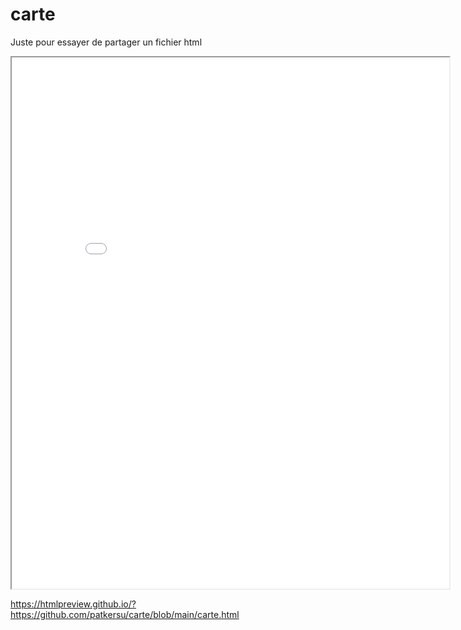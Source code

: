 # carte
Juste pour essayer de partager un fichier html

<iframe src="carte.html" height="850" width="700"></iframe> 

https://htmlpreview.github.io/?https://github.com/patkersu/carte/blob/main/carte.html
